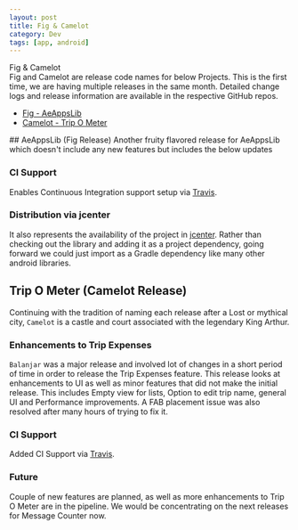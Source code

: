 ```yaml
---
layout: post
title: Fig & Camelot
category: Dev
tags: [app, android]
---
```

<div class="custom-post-header midnight-blue">
<div class="custom-post-title">Fig & Camelot</div>
</div>
Fig and Camelot are release code names for below Projects. This is the first time, we are having multiple releases in the same month.
Detailed change logs and release information are available in the respective GitHub repos.
<ul>
  <li> <a href="https://github.com/midhunhk/ae-apps-library/">Fig - AeAppsLib</a> </li>
  <li> <a href="https://github.com/midhunhk/trip-o-meter">Camelot - Trip O Meter</a> </li>
</ul>
<!-- more -->
## AeAppsLib (Fig Release)
Another fruity flavored release for AeAppsLib which doesn't include any new features but includes the below updates

### CI Support
Enables Continuous Integration support setup via <a href="https://travis-ci.org/midhunhk/ae-apps-library">Travis</a>.

### Distribution via jcenter
It also represents the availability of the project in <a href="https://bintray.com/midhunhk/android-libraries/lib-ae-apps/_latestVersion">jcenter</a>.
Rather than checking out the library and adding it as a project dependency, going forward we could just import as a Gradle dependency like many other android libraries.

## Trip O Meter (Camelot Release)
Continuing with the tradition of naming each release after a Lost or mythical city, `Camelot` is a castle and court associated with
the legendary King Arthur.

### Enhancements to Trip Expenses
`Balanjar` was a major release and involved lot of changes in a short period of time in order to release the Trip Expenses feature.
This release looks at enhancements to UI as well as minor features that did not make the initial release.
This includes Empty view for lists, Option to edit trip name, general UI and Performance improvements.
A FAB placement issue was also resolved after many hours of trying to fix it.

### CI Support
Added CI Support via <a href="https://travis-ci.org/midhunhk/trip-o-meter">Travis</a>.

### Future
Couple of new features are planned, as well as more enhancements to Trip O Meter are in the pipeline.
We would be concentrating on the next releases for Message Counter now.

